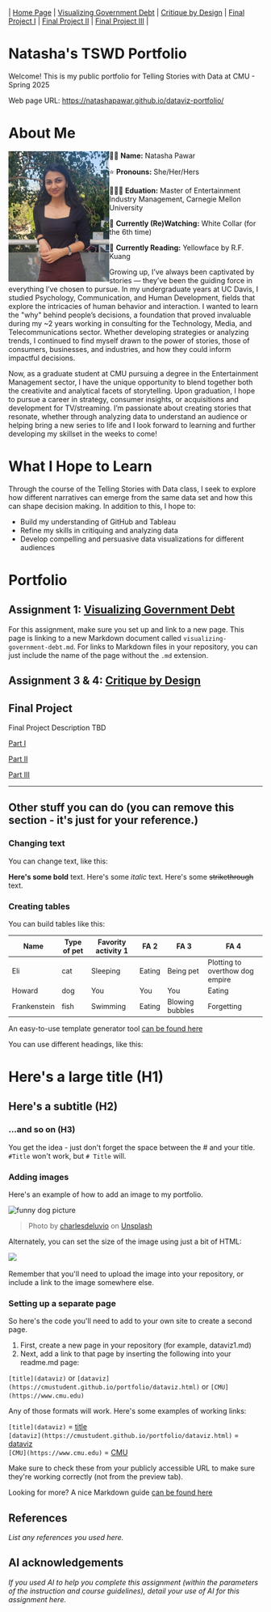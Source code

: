 | [Home Page](https://natashapawar.github.io/dataviz-portfolio/) | [Visualizing Government Debt](https://natashapawar.github.io/dataviz-portfolio/visualizing-government-debt) | [Critique by Design](https://natashapawar.github.io/dataviz-portfolio/critique-by-design) | [Final Project I](https://natashapawar.github.io/dataviz-portfolio/final-project-part-one) | [Final Project II](https://natashapawar.github.io/dataviz-portfolio/final-project-part-two) | [Final Project III](https://natashapawar.github.io/dataviz-portfolio/final-project-part-three) |

# Natasha's TSWD Portfolio
Welcome! This is my public portfolio for Telling Stories with Data at CMU - Spring 2025  

Web page URL: https://natashapawar.github.io/dataviz-portfolio/

# About Me

<img align="left" src="Natasha image.jpeg" width="200"/>


🌸🪷 **Name:** Natasha Pawar

⭐ **Pronouns:** She/Her/Hers

👩🏻‍🎓 **Eduation:** Master of Entertainment Industry Management, Carnegie Mellon University

🎥 **Currently (Re)Watching:** White Collar (for the 6th time)

📖 **Currently Reading:** Yellowface by R.F. Kuang







Growing up, I’ve always been captivated by stories — they’ve been the guiding force in everything I’ve chosen to pursue. In my undergraduate years at UC Davis, I studied Psychology, Communication, and Human Development, fields that explore the intricacies of human behavior and interaction. I wanted to learn the "why" behind people’s decisions, a foundation that proved invaluable during my ~2 years working in consulting for the Technology, Media, and Telecommunications sector. Whether developing strategies or analyzing trends, I continued to find myself drawn to the power of stories, those of consumers, businesses, and industries, and how they could inform impactful decisions.

Now, as a graduate student at CMU pursuing a degree in the Entertainment Management sector, I have the unique opportunity to blend together both the creativite and analytical facets of storytelling. Upon graduation, I hope to pursue a career in strategy, consumer insights, or acquisitions and development for TV/streaming. I’m passionate about creating stories that resonate, whether through analyzing data to understand an audience or helping bring a new series to life and I look forward to learning and further developing my skillset in the weeks to come!

# What I Hope to Learn
Through the course of the Telling Stories with Data class, I seek to explore how different narratives can emerge from the same data set and how this can shape decision making. In addition to this, I hope to:
- Build my understanding of GitHub and Tableau
- Refine my skills in critiquing and analyzing data
- Develop compelling and persuasive data visualizations for different audiences

# Portfolio

## Assignment 1: [Visualizing Government Debt](https://natashapawar.github.io/dataviz-portfolio/visualizing-government-debt)
For this assignment, make sure you set up and link to a new page.  This page is linking to a new Markdown document called `visualizing-government-debt.md`.  For links to Markdown files in your repository, you can just include the name of the page without the `.md` extension. 

## Assignment 3 & 4: [Critique by Design](https://natashapawar.github.io/dataviz-portfolio/critique-by-design)

## Final Project
Final Project Description TBD

[Part I](https://natashapawar.github.io/dataviz-portfolio/final-project-part-one)

[Part II](https://natashapawar.github.io/dataviz-portfolio/final-project-part-two)

[Part III](https://natashapawar.github.io/dataviz-portfolio/final-project-part-three)

---
## Other stuff you can do (you can remove this section - it's just for your reference.)

### Changing text

You can change text, like this: 

**Here's some bold** text.  Here's some *italic* text. Here's some ~~strikethrough~~ text. 

### Creating tables

You can build tables like this: 

| Name         | Type of pet | Favority activity 1 | FA 2   | FA 3            | FA 4                                |
|--------------|-------------|---------------------|--------|-----------------|-------------------------------------|
| Eli          | cat         | Sleeping            | Eating | Being pet       | Plotting to overthow dog empire     |
| Howard       | dog         | You                 | You    | You             | Eating                              |
| Frankenstein | fish        | Swimming            | Eating | Blowing bubbles | Forgetting                          |

An easy-to-use template generator tool [can be found here](https://www.tablesgenerator.com/markdown_tables)

You can use different headings, like this: 

# Here's a large title (H1)
## Here's a subtitle (H2)
### ...and so on (H3)
You get the idea - just don't forget the space between the # and your title.  `#Title` won't work, but `# Title` will. 

### Adding images

Here's an example of how to add an image to my portfolio.  

![funny dog picture](funny-dog-unsplash.jpg)
> Photo by <a href="https://unsplash.com/pt-br/@charlesdeluvio?utm_source=unsplash&utm_medium=referral&utm_content=creditCopyText">charlesdeluvio</a> on <a href="https://unsplash.com/photos/K4mSJ7kc0As?utm_source=unsplash&utm_medium=referral&utm_content=creditCopyText">Unsplash</a>
  

Alternately, you can set the size of the image using just a bit of HTML: 

<img src="funny-dog-unsplash.jpg" width="200"/>

Remember that you'll need to upload the image into your repository, or include a link to the image somewhere else.  

### Setting up a separate page

So here's the code you'll need to add to your own site to create a second page. 

1. First, create a new page in your repository (for example, dataviz1.md)
2. Next, add a link to that page by inserting the following into your readme.md page:

`[title](dataviz)` or `[dataviz](https://cmustudent.github.io/portfolio/dataviz.html)` or `[CMU](https://www.cmu.edu)`

Any of those formats will work. Here's some examples of working links: 

`[title](dataviz)` = [title](dataviz)  
`[dataviz](https://cmustudent.github.io/portfolio/dataviz.html)` = [dataviz](https://cmustudent.github.io/portfolio/dataviz.html)  
`[CMU](https://www.cmu.edu)` = [CMU](https://www.cmu.edu)   

Make sure to check these from your publicly accessible URL to make sure they're working correctly (not from the preview tab). 

Looking for more?  A nice Markdown guide [can be found here](https://www.markdownguide.org/cheat-sheet/)

## References
_List any references you used here._

## AI acknowledgements
_If you used AI to help you complete this assignment (within the parameters of the instruction and course guidelines), detail your use of AI for this assignment here._

